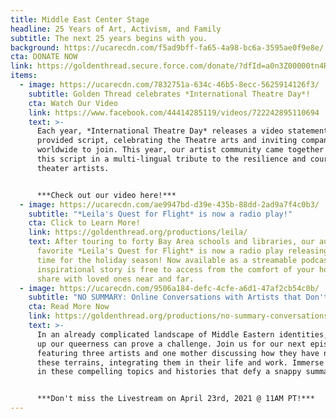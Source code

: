 ```yaml
---
title: Middle East Center Stage
headline: 25 Years of Art, Activism, and Family
subtitle: The next 25 years begins with you.
background: https://ucarecdn.com/f5ad9bff-fa65-4a98-bc6a-3595ae0f9e8e/
cta: DONATE NOW
link: https://goldenthread.secure.force.com/donate/?dfId=a0n3Z00000tn4RsQAI
items:
  - image: https://ucarecdn.com/7832751a-634c-46b5-8ecc-5625914126f3/
    subtitle: Golden Thread celebrates *International Theatre Day*!
    cta: Watch Our Video
    link: https://www.facebook.com/44414285119/videos/722242895110694
    text: >-
      Each year, *International Theatre Day* releases a video statement with a
      provided script, celebrating the Theatre arts and inviting companies
      worldwide to join. This year, our artist community came together to share
      this script in a multi-lingual tribute to the resilience and courage of
      theater artists.


      ***Check out our video here!***
  - image: https://ucarecdn.com/ae9947bd-d39e-435b-88dd-2ad9a7f4c0b3/
    subtitle: "*Leila's Quest for Flight* is now a radio play!"
    cta: Click to Learn More!
    link: https://goldenthread.org/productions/leila/
    text: After touring to forty Bay Area schools and libraries, our audience
      favorite *Leila's Quest for Flight* is now a radio play releasing just in
      time for the holiday season! Now available as a streamable podcast, this
      inspirational story is free to access from the comfort of your home and to
      share with loved ones near and far.
  - image: https://ucarecdn.com/9506a184-defc-4cfe-a6d1-47af2cb54c0b/
    subtitle: "NO SUMMARY: Online Conversations with Artists that Don't Fit in a Box!"
    cta: Read More Now
    link: https://goldenthread.org/productions/no-summary-conversations-with-artists-that-dont-fit-in-a-box/
    text: >-
      In an already complicated landscape of Middle Eastern identities, holding
      up our queerness can prove a challenge. Join us for our next episode
      featuring three artists and one mother discussing how they have navigated
      these terrains, integrating them in their life and work. Immerse yourself
      in these compelling topics and histories that defy a snappy summation!


      ***Don't miss the Livestream on April 23rd, 2021 @ 11AM PT!***
---
```

